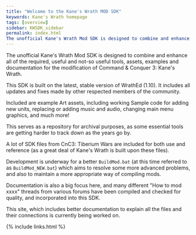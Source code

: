 ```yaml
---
title: "Welcome to the Kane's Wrath MOD SDK"
keywords: Kane's Wrath homepage
tags: [overview]
sidebar: KWSDK_sidebar
permalink: index.html
The unofficial Kane's Wrath Mod SDK is designed to combine and enhance all of the required, useful and not-so useful tools, assets, examples and documentation for the modification of Command & Conquer 3: Kane's Wrath.
---
```


The unofficial Kane's Wrath Mod SDK is designed to combine and enhance all of the required, useful and not-so useful tools, assets, examples and documentation for the modification of Command & Conquer 3: Kane's Wrath.

This SDK is built on the latest, stable version of WrathEd (1.10).
It includes all updates and fixes made by other respected members of the community.

Included are example Art assets, including working Sample code for adding new units, replacing or adding music and audio, changing main menu graphics, and much more!

This serves as a repository for archival purposes, as some essential tools are getting harder to track down as the years go by.

A lot of SDK files from CnC3: Tiberium Wars are included for both use and reference (as a great deal of Kane's Wrath is built upon these files).

Development is underway for a better `BuildMod.bat` (at this time referred to as `BuildMod_NEW.bat`) which aims to resolve some more advanced problems, and also to maintain a more appropriate way of compiling mods.

Documentation is also a big focus here, and many different "How to mod xxxx" threads from various forums have been compiled and checked for quality, and incorporated into this SDK.

This site, which includes better documentation to explain all the files and their connections is currently being worked on.

{% include links.html %}
